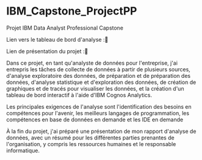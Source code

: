 # IBM_Capstone_ProjectPP
Projet IBM Data Analyst Professional Capstone

Lien vers le tableau de bord d'analyse :🔗

Lien de présentation du projet :🔗

Dans ce projet, en tant qu'analyste de données pour l'entreprise, j'ai entrepris les tâches de collecte de données à partir de plusieurs sources, d'analyse exploratoire des données, de préparation et de préparation des données, d'analyse statistique et d'exploration des données, de création de graphiques et de tracés pour visualiser les données, et la création d'un tableau de bord interactif à l'aide d'IBM Cognos Analytics.

Les principales exigences de l'analyse sont l'identification des besoins en compétences pour l'avenir, les meilleurs langages de programmation, les compétences en base de données en demande et les IDE en demande

À la fin du projet, j'ai préparé une présentation de mon rapport d'analyse de données, avec un résumé pour les différentes parties prenantes de l'organisation, y compris les ressources humaines et le responsable informatique.

